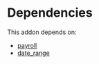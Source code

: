 # Dependencies

This addon depends on:

- [payroll](../../../../odoo-bringout-oca-payroll-payroll)
- [date_range](../../../../../oca-technical/odoo-bringout-oca-server-ux-date_range)
